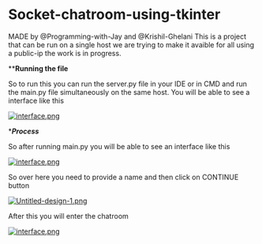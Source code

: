 # Socket-chatroom-using-tkinter
MADE by @Programming-with-Jay and @Krishil-Ghelani
This is a project that can be run on a single host we are trying to make it avaible for all using a public-ip the work is in progress.

****************Running the file**************

So to run this you can run the server.py file in your IDE or in CMD and run the main.py file simultaneously on the same host. You will be able to see a interface like this


[![interface.png](https://i.postimg.cc/CKShxhHt/interface.png)](https://postimg.cc/Xr1S20Pc)
 
**************Process*************

So after running main.py you will be able to see an interface like this

[![interface.png](https://i.postimg.cc/CKShxhHt/interface.png)](https://postimg.cc/Xr1S20Pc)

So over here you need to provide a name and then click on CONTINUE button 

[![Untitled-design-1.png](https://i.postimg.cc/X78SkRMS/Untitled-design-1.png)](https://postimg.cc/RNNDMbVX)

After this you will enter the chatroom

[![interface.png](https://i.postimg.cc/jdxG8MQp/interface.png)](https://postimg.cc/gr7Sjq7s)




